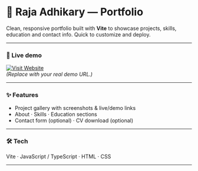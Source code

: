 # 🚀 Raja Adhikary — Portfolio

Clean, responsive portfolio built with **Vite** to showcase projects, skills, education and contact info. Quick to customize and deploy.

---

### 🔗 Live demo
[![Visit Website](https://img.shields.io/badge/Visit%20Website-000?style=for-the-badge&logo=vercel&logoColor=white)](https://yourproject.vercel.app)  
*(Replace with your real demo URL.)*

---

### ✨ Features
- Project gallery with screenshots & live/demo links  
- About · Skills · Education sections  
- Contact form (optional) · CV download (optional)

---

### 🛠 Tech
Vite · JavaScript / TypeScript · HTML · CSS

---
